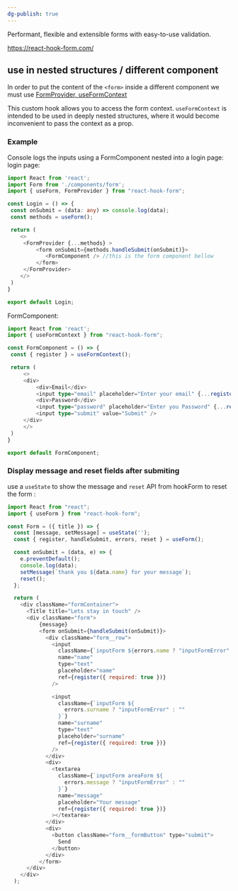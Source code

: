 ```yaml
---
dg-publish: true
---
```

Performant, flexible and extensible forms with easy-to-use validation.

https://react-hook-form.com/


## use in nested structures / different component
	
In order to put the content of the `<form>` inside a different component we must use [FormProvider, useFormContext](https://react-hook-form.com/api/useformcontext/)

This custom hook allows you to access the form context. `useFormContext` is intended to be used in deeply nested structures, where it would become inconvenient to pass the context as a prop.

### Example 
Console logs the inputs using a FormComponent nested into a login page:
login page:
```typescript
import React from 'react';
import Form from './components/form';
import { useForm, FormProvider } from "react-hook-form";

const Login = () => {
 const onSubmit = (data: any) => console.log(data);
 const methods = useForm();

 return (
 	<>
	 <FormProvider {...methods} >
		 <form onSubmit={methods.handleSubmit(onSubmit)}>
			<FormComponent /> //this is the form component bellow
		 </form>
	 </FormProvider>
 	</>
 )
}

export default Login;
```

FormComponent:
```typescript
import React from 'react';
import { useFormContext } from "react-hook-form";

const FormComponent = () => {
 const { register } = useFormContext();

 return (
	 <>
	 <div>
		 <div>Email</div>
		 <input type="email" placeholder="Enter your email" {...register("Email", { required: true, maxLength: 80 })} />
		 <div>Password</div>
		 <input type="password" placeholder="Enter you Password" {...register("Password", { required: true })} />
		 <input type="submit" value="Submit" />
	 </div>
	 </>
 )
}

export default FormComponent;
```



### Display message and reset fields after submiting
use  a `useState` to show the message and `reset` API from hookForm to reset the form :

```javascript
import React from "react";
import { useForm } from "react-hook-form";

const Form = ({ title }) => {
  const [message, setMessage] = useState('');
  const { register, handleSubmit, errors, reset } = useForm();

  const onSubmit = (data, e) => {
    e.preventDefault();
    console.log(data);
    setMessage(`thank you ${data.name} for your message`);
    reset();
  };

  return (
    <div className="formContainer">
      <Title title="Lets stay in touch" />
      <div className="form">
          {message}
          <form onSubmit={handleSubmit(onSubmit)}>
            <div className="form__row">
              <input
                className={`inputForm ${errors.name ? "inputFormError" : ""}`}
                name="name"
                type="text"
                placeholder="name"
                ref={register({ required: true })}
              />

              <input
                className={`inputForm ${
                  errors.surname ? "inputFormError" : ""
                }`}
                name="surname"
                type="text"
                placeholder="surname"
                ref={register({ required: true })}
              />
            </div>
            <div>
              <textarea
                className={`inputForm areaForm ${
                  errors.message ? "inputFormError" : ""
                }`}
                name="message"
                placeholder="Your message"
                ref={register({ required: true })}
              ></textarea>
            </div>
            <div>
              <button className="form__formButton" type="submit">
                Send
              </button>
            </div>
          </form>
      </div>
    </div>
  );
```